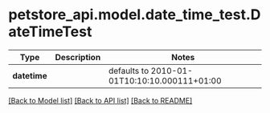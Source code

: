 # petstore_api.model.date_time_test.DateTimeTest

Type | Description | Notes
------------- | ------------- | -------------
**datetime** |  | defaults to 2010-01-01T10:10:10.000111+01:00

[[Back to Model list]](../../README.md#documentation-for-models) [[Back to API list]](../../README.md#documentation-for-api-endpoints) [[Back to README]](../../README.md)

